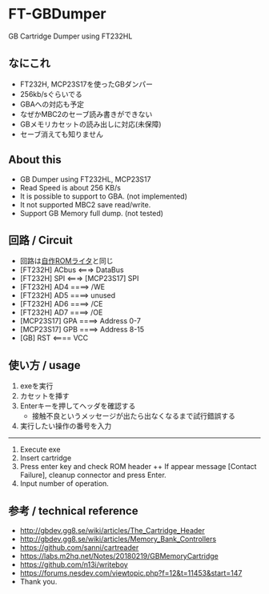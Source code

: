# FT-GBDumper
GB Cartridge Dumper using FT232HL

## なにこれ
+ FT232H, MCP23S17を使ったGBダンパー
+ 256kb/sぐらいでる
+ GBAへの対応も予定
+ なぜかMBC2のセーブ読み書きができない
+ GBメモリカセットの読み出しに対応(未保障)
+ セーブ消えても知りません

## About this
+ GB Dumper using FT232HL, MCP23S17
+ Read Speed is about 256 KB/s
+ It is possible to support to GBA. (not implemented)
+ It not supported MBC2 save read/write.
+ Support GB Memory full dump. (not tested)

## 回路 / Circuit
+ 回路は[自作ROMライタ](https://github.com/RGBA-CRT/FT232H-EPROM-Prog)と同じ
+ [FT232H] ACbus <===> DataBus
+ [FT232H] SPI <===> [MCP23S17] SPI
+ [FT232H] AD4 ====> /WE
+ [FT232H] AD5 ====> unused
+ [FT232H] AD6 ====> /CE
+ [FT232H] AD7 ====> /OE
+ [MCP23S17] GPA ====> Address 0-7
+ [MCP23S17] GPB ====> Address 8-15
+ [GB] RST <==== VCC

## 使い方 / usage
1. exeを実行
1. カセットを挿す
1. Enterキーを押してヘッダを確認する
   + 接触不良というメッセージが出たら出なくなるまで試行錯誤する
1. 実行したい操作の番号を入力
------------
1. Execute exe
1. Insert cartridge
1. Press enter key and check ROM header
   ++ If appear message [Contact Failure], cleanup connector and press Enter.
1. Input number of operation.  


## 参考 / technical reference
+ http://gbdev.gg8.se/wiki/articles/The_Cartridge_Header
+ http://gbdev.gg8.se/wiki/articles/Memory_Bank_Controllers
+ https://github.com/sanni/cartreader
+ https://labs.m2hq.net/Notes/20180219/GBMemoryCartridge
+ https://github.com/n13i/writeboy
+ https://forums.nesdev.com/viewtopic.php?f=12&t=11453&start=147
+ Thank you.
